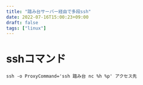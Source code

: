 ```yaml
---
title: "踏み台サーバー経由で多段ssh"
date: 2022-07-16T15:00:23+09:00
draft: false
tags: ["linux"] 
---
```

<!--more-->
# sshコマンド
```
ssh -o ProxyCommand='ssh 踏み台 nc %h %p' アクセス先
```
